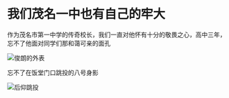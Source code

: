 # 我们茂名一中也有自己的牢大



作为茂名市第一中学的传奇校长，我们一直对他怀有十分的敬畏之心，高中三年，忘不了他面对同学们那和蔼可亲的面孔

![俊朗的外表](./public/xiliang/西凉1.jpg)

忘不了在饭堂门口跳投的八号身影

![后仰跳投](最后的三分.jpg)

